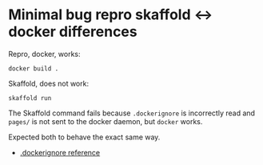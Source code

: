 # Minimal bug repro skaffold ↔ docker differences

Repro, docker, works:

    docker build .

Skaffold, does not work:

    skaffold run

The Skaffold command fails because `.dockerignore` is incorrectly read and `pages/` is not sent to the docker daemon,
but `docker` works.

Expected both to behave the exact same way.

- [.dockerignore reference](https://docs.docker.com/engine/reference/builder/#dockerignore-file)
